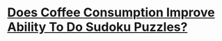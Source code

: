 # [Does Coffee Consumption Improve Ability To Do Sudoku Puzzles?](https://github.com/hb-racheloh/coffee_consumption_and_sudoku_puzzles/blob/main/Project%20Report%20(Rachel%20Hyunbin%20Oh).Rmd)
